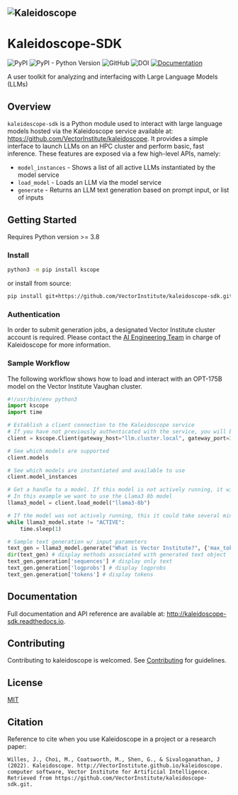 ![Kaleidoscope](https://user-images.githubusercontent.com/72175053/229659396-2a61cd69-eafa-4a96-8e1c-d93519a8f617.png)
-----------------
# Kaleidoscope-SDK
![PyPI](https://img.shields.io/pypi/v/kscope)
![PyPI - Python Version](https://img.shields.io/pypi/pyversions/kscope)
![GitHub](https://img.shields.io/github/license/VectorInstitute/kaleidoscope-sdk)
![DOI](https://img.shields.io/badge/DOI-in--progress-blue)
[![Documentation](https://img.shields.io/badge/api-reference-lightgrey.svg)](https://kaleidoscope-sdk.readthedocs.io/en/latest/)

A user toolkit for analyzing and interfacing with Large Language Models (LLMs)


## Overview

``kaleidoscope-sdk`` is a Python module used to interact with large language models
hosted via the Kaleidoscope service available at: https://github.com/VectorInstitute/kaleidoscope.
It provides a simple interface to launch LLMs on an HPC cluster and perform basic, fast inference.
These features are exposed via a few high-level APIs, namely:

* `model_instances` - Shows a list of all active LLMs instantiated by the model service
* `load_model` - Loads an LLM via the model service
* `generate` - Returns an LLM text generation based on prompt input, or list of inputs



## Getting Started

Requires Python version >= 3.8

### Install

```bash
python3 -m pip install kscope
```
or install from source:

```bash
pip install git+https://github.com/VectorInstitute/kaleidoscope-sdk.git
```

### Authentication

In order to submit generation jobs, a designated Vector Institute cluster account is required. Please contact the
[AI Engineering Team](mailto:ai_engineering@vectorinstitute.ai?subject=[Github]%20Kaleidoscope)
in charge of Kaleidoscope for more information.

### Sample Workflow

The following workflow shows how to load and interact with an OPT-175B model
on the Vector Institute Vaughan cluster.

```python
#!/usr/bin/env python3
import kscope
import time

# Establish a client connection to the Kaleidoscope service
# If you have not previously authenticated with the service, you will be prompted to now
client = kscope.Client(gateway_host="llm.cluster.local", gateway_port=3001)

# See which models are supported
client.models

# See which models are instantiated and available to use
client.model_instances

# Get a handle to a model. If this model is not actively running, it will get launched in the background.
# In this example we want to use the Llama3 8b model
llama3_model = client.load_model("llama3-8b")

# If the model was not actively running, this it could take several minutes to load. Wait for it come online.
while llama3_model.state != "ACTIVE":
    time.sleep(1)

# Sample text generation w/ input parameters
text_gen = llama3_model.generate("What is Vector Institute?", {'max_tokens': 5, 'top_k': 4, 'temperature': 0.5})
dir(text_gen) # display methods associated with generated text object
text_gen.generation['sequences'] # display only text
text_gen.generation['logprobs'] # display logprobs
text_gen.generation['tokens'] # display tokens

```

## Documentation
Full documentation and API reference are available at: http://kaleidoscope-sdk.readthedocs.io.


## Contributing
Contributing to kaleidoscope is welcomed. See [Contributing](CONTRIBUTING) for
guidelines.


## License
[MIT](LICENSE)


## Citation
Reference to cite when you use Kaleidoscope in a project or a research paper:
```
Willes, J., Choi, M., Coatsworth, M., Shen, G., & Sivaloganathan, J (2022). Kaleidoscope. http://VectorInstitute.github.io/kaleidoscope. computer software, Vector Institute for Artificial Intelligence. Retrieved from https://github.com/VectorInstitute/kaleidoscope-sdk.git.
```
